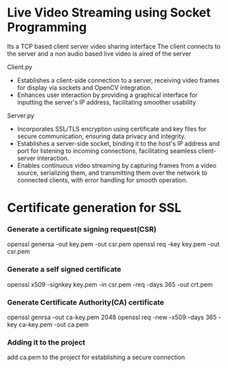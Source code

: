 # Live Video Streaming using Socket Programming 
Its a TCP based client server video sharing interface
The client connects to the server and a non audio based live video is aired of the server

Client.py
* Establishes a client-side connection to a server, receiving video frames for display via sockets and OpenCV integration.
* Enhances user interaction by providing a graphical interface for inputting the server's IP address, facilitating smoother usability

Server.py
* Incorporates SSL/TLS encryption using certificate and key files for secure communication, ensuring data privacy and integrity.
* Establishes a server-side socket, binding it to the host's IP address and port for listening to incoming connections, facilitating seamless client-server interaction.
* Enables continuous video streaming by capturing frames from a video source, serializing them, and transmitting them over the network to connected clients, with error handling for smooth operation.

# Certificate generation for SSL
### Generate a certificate signing request(CSR)
  openssl genersa -out key.pem -out csr.pem
  openssl req -key key.pem -out csr.pem
### Generate a self signed certificate
  openssl x509 -signkey key.pem -in csr.pem -req -days 365 -out crt.pem
### Generate Certificate Authority(CA) certificate 
  openssl genrsa -out ca-key.pem 2048
  openssl req -new -x509 -days 365 -key ca-key.pem -out ca.pem
### Adding it to the project 
  add ca.pem to the project for establishing a secure connection 
  
  
